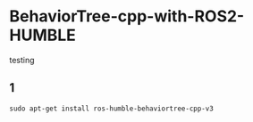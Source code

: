 # BehaviorTree-cpp-with-ROS2-HUMBLE
testing
## 1
```
sudo apt-get install ros-humble-behaviortree-cpp-v3
```
